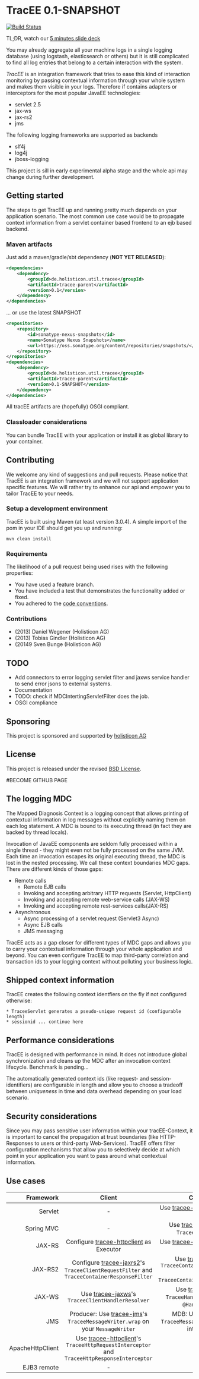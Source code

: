 # TracEE 0.1-SNAPSHOT

[![Build Status](https://secure.travis-ci.org/holisticon/tracee.png)](https://travis-ci.org/holisticon/tracee)

TL;DR, watch our [5 minutes slide deck](http://holisticon.github.io/tracee/docs/slides/)

You may already aggregate all your machine logs in a single logging database (using logstash, elasticsearch or others) but it is still
complicated to find all log entries that belong to a certain interaction with the system.

*TracEE* is an integration framework that tries to ease this kind of interaction monitoring by passing contextual information
through your whole system and makes them visible in your logs. Therefore if contains adapters or interceptors for the most popular JavaEE technologies:

* servlet 2.5
* jax-ws
* jax-rs2
* jms

The following logging frameworks are supported as backends

* slf4j
* log4j
* jboss-logging

This project is sill in early experimental alpha stage and the whole api may change during further development.

## Getting started

The steps to get TracEE up and running pretty much depends on your application scenario. The most common use case would be to
propagate context information from a servlet container based frontend to an ejb based backend.


### Maven artifacts

Just add a maven/gradle/sbt dependency (__NOT YET RELEASED__):
```xml
<dependencies>
    <dependency>
        <groupId>de.holisticon.util.tracee</groupId>
        <artifactId>tracee-parent</artifactId>
        <version>0.1</version>
    </dependency>
</dependencies>
```

... or use the latest SNAPSHOT

```xml
<repositories>
    <repository>
        <id>sonatype-nexus-snapshots</id>
        <name>Sonatype Nexus Snapshots</name>
        <url>https://oss.sonatype.org/content/repositories/snapshots/</url>
    </repository>
</repositories>
<dependencies>
    <dependency>
        <groupId>de.holisticon.util.tracee</groupId>
        <artifactId>tracee-parent</artifactId>
        <version>0.1-SNAPSHOT</version>
    </dependency>
</dependencies>
```

All tracEE artifacts are (hopefully) OSGI compliant.

### Classloader considerations

You can bundle TracEE with your application or install it as global library to your container.


## Contributing

We welcome any kind of suggestions and pull requests. Please notice that TracEE is an integration framework and we will not support
application specific features. We will rather try to enhance our api and empower you to tailor TracEE to your needs.

### Setup a development environment
TracEE is built using Maven (at least version 3.0.4).
A simple import of the pom in your IDE should get you up and running:

``mvn clean install``

### Requirements
The likelihood of a pull request being used rises with the following properties:

- You have used a feature branch.
- You have included a test that demonstrates the functionality added or fixed.
- You adhered to the [code conventions](http://www.oracle.com/technetwork/java/javase/documentation/codeconvtoc-136057.html).

### Contributions

- (2013) Daniel Wegener (Holisticon AG)
- (2013) Tobias Gindler (Holisticon AG)
- (20149 Sven Bunge (Holisticon AG)

## TODO
- Add connectors to error logging servlet filter and jaxws service handler to send error jsons to external systems.
- Documentation
- TODO: check if MDCIntertingServletFilter does the job.
- OSGI compliance

## Sponsoring
This project is sponsored and supported by [holisticon AG](http://www.holisticon.de/)

## License
This project is released under the revised [BSD License](LICENSE).

#BECOME GITHUB PAGE
## The logging MDC
The Mapped Diagnosis Context is a logging concept that allows printing of contextual information in log messages
without explicitly naming them on each log statement. A MDC is bound to its executing thread (in fact they are backed by thread locals).

Invocation of JavaEE components are seldom fully processed within a single thread - they might even not be fully processed
on the same JVM. Each time an invocation escapes its original executing thread, the MDC is lost in the nested processing.
We call these context boundaries MDC gaps. There are different kinds of those gaps:

* Remote calls
    * Remote EJB calls
    * Invoking and accepting arbitrary HTTP requests (Servlet, HttpClient)
    * Invoking and accepting remote web-service calls (JAX-WS)
    * Invoking and accepting remote rest-services calls(JAX-RS)
* Asynchronous
    * Async processing of a servlet request (Servlet3 Async)
    * Async EJB calls
    * JMS messaging


TracEE acts as a gap closer for different types of MDC gaps and allows you to carry your contextual information through
your whole application and beyond. You can even configure TracEE to map third-party correlation and transaction ids to
your logging context without polluting your business logic.


## Shipped context information
TracEE creates the following context identfiers on the fly if not configured otherwise:

    * TraceeServlet generates a pseudo-unique request id (configurable length)
    * sessionid ... continue here


## Performance considerations

TracEE is designed with performance in mind. It does not introduce global synchronization and cleans up the MDC after
an invocation context lifecycle. Benchmark is pending...

The automatically generated context ids (like request- and session-identifiers) are configurable in length and allow you
to choose a tradeoff between _uniqueness_ in time and data overhead depending on your load scenario.

## Security considerations

Since you may pass sensitive user information within your tracEE-Context, it is important to cancel the propagation at
trust boundaries (like HTTP-Responses to users or third-party Web-Services). TracEE offers filter configuration mechanisms
that allow you to selectively decide at which point in your application you want to pass around what contextual information.


## Use cases

| Framework  | Client | Container |
| ----------:|:------:|:---------:|
| Servlet    | - | Use [tracee-servlet](servlet) as a servlet filter. |
| Spring MVC | - | Use [tracee-springmvc](springmvc)'s `TraceeInterceptor`. |
| JAX-RS     | Configure [tracee-httpclient](httpclient) as Executor | Use [tracee-servlet](servlet) as a servlet filter. |
| JAX-RS2    | Configure [tracee-jaxrs2](jaxrs2)'s `TraceeClientRequestFilter` and `TraceeContainerResponseFilter` | Use [tracee-jaxrs2](jaxrs2)'s `TraceeContainerRequestFilter` and `TraceeContainerResponseFilter`. |
| JAX-WS     | Use [tracee-jaxws](jaxws)'s `TraceeClientHandlerResolver` | Use [tracee-jaxws](jaxws)'s `TraceeHandlerChain.xml` as `@HandlerChain`. |
| JMS        | Producer: Use [tracee-jms](jms)'s `TraceeMessageWriter.wrap` on your `MessageWriter` | MDB: Use [trace-jms](jms)'s `TraceeMessageListener` as EJB interceptor. |
| ApacheHttpClient | Use [tracee-httpclient](httpclient)'s `TraceeHttpRequestInterceptor` and `TraceeHttpResponseInterceptor` | - |
| EJB3 remote  | - | - |
